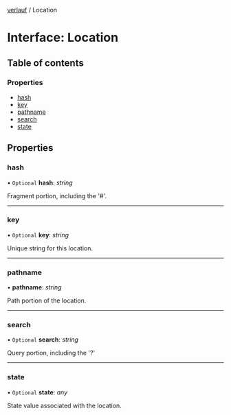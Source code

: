[verlauf](../README.md) / Location

# Interface: Location

## Table of contents

### Properties

- [hash](location.md#hash)
- [key](location.md#key)
- [pathname](location.md#pathname)
- [search](location.md#search)
- [state](location.md#state)

## Properties

### hash

• `Optional` **hash**: *string*

Fragment portion, including the '#'.

___

### key

• `Optional` **key**: *string*

Unique string for this location.

___

### pathname

• **pathname**: *string*

Path portion of the location.

___

### search

• `Optional` **search**: *string*

Query portion, including the '?'

___

### state

• `Optional` **state**: *any*

State value associated with the location.

